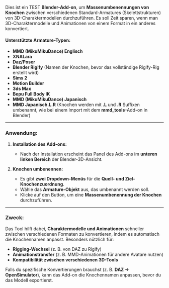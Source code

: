 Dies ist ein TEST **Blender-Add-on**, um **Massenumbenennungen von Knochen** zwischen verschiedenen Standard-Armatures (Skelettstrukturen) von 3D-Charaktermodellen durchzuführen. Es soll Zeit sparen, wenn man 3D-Charaktermodelle und Animationen von einem Format in ein anderes konvertiert.  

#### **Unterstützte Armature-Typen:**  
- **MMD (MikuMikuDance) Englisch**  
- **XNALara**  
- **Daz/Poser**  
- **Blender Rigify** (Namen der Knochen, bevor das vollständige Rigify-Rig erstellt wird)  
- **Sims 2**  
- **Motion Builder**  
- **3ds Max**  
- **Bepu Full Body IK**  
- **MMD (MikuMikuDance) Japanisch**  
- **MMD Japanisch.L.R** (Knochen werden mit **.L** und **.R** Suffixen umbenannt, wie bei einem Import mit dem **mmd_tools**-Add-on in Blender)  

---

### **Anwendung:**  
1. **Installation des Add-ons:**  
   - Nach der Installation erscheint das Panel des Add-ons im **unteren linken Bereich** der Blender-3D-Ansicht.  

2. **Knochen umbenennen:**  
   - Es gibt **zwei Dropdown-Menüs** für die **Quell- und Ziel-Knochenzuordnung**.  
   - Wähle das **Armature-Objekt** aus, das umbenannt werden soll.  
   - Klicke auf den Button, um eine **Massenumbenennung der Knochen** durchzuführen.  

---

### **Zweck:**  
Das Tool hilft dabei, **Charaktermodelle und Animationen** schneller zwischen verschiedenen Formaten zu konvertieren, indem es automatisch die Knochennamen anpasst. Besonders nützlich für:  
- **Rigging-Wechsel** (z. B. von DAZ zu Rigify)  
- **Animationstransfer** (z. B. MMD-Animationen für andere Avatare nutzen)  
- **Kompatibilität zwischen verschiedenen 3D-Tools**  

Falls du spezifische Konvertierungen brauchst (z. B. **DAZ → OpenSimulator**), kann das Add-on die Knochennamen anpassen, bevor du das Modell exportierst.  

